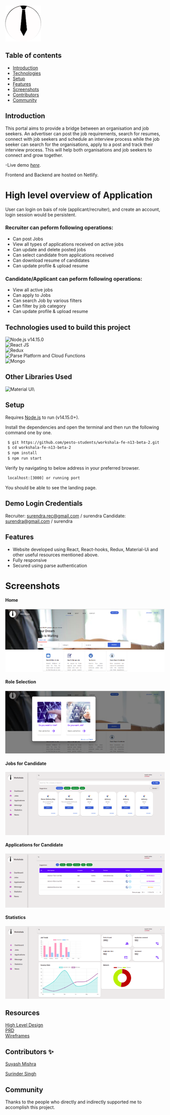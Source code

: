   ![alt text](https://github.com/pesto-students/workshala-fe-n13-beta-2/blob/feature_suyash7/workshala/screenshots/logo.png)
 ## Table of contents
 - [Introduction](#intro)
 - [Technologies](#technologies)
 - [Setup](#setup)
 - [Features](#features)
 - [Screenshots](#screenshots)
 - [Contributors](#contributors)
 - [Community](#Community)
 
## Introduction      
This portal aims to provide a bridge between an organisation and job seekers. An advertiser can post the job requirements, search for resumes, connect with job seekers and schedule an interview process while the job seeker can search for the organisations, apply to a post and track their interview process. This will help both organisations and job seekers to connect and grow together.

-Live demo [_here_](https://workshala.netlify.app/).

Frontend and Backend are hosted on Netlify.

# High level overview of Application
User can login on bais of role (applicant/recruiter), and create an account, login session would be persistent. 

### Recruiter can peform following operations: ###

* Can post Jobs
* View all types of applications received on active jobs
* Can update and delete posted jobs
* Can select candidate from applications received
* Can download resume of candidates
* Can update profile & upload resume

### Candidate/Applicant can peform following operations: ###

* View all active jobs
* Can apply to Jobs
* Can search Job by various filters
* Can filter by job category
* Can update profile & upload resume

## Technologies used to build this project
![Node.js **v14.15.0**](https://img.shields.io/badge/Netlify-00C7B7?style=for-the-badge&logo=netlify&logoColor=white)\
 ![React JS](https://img.shields.io/badge/React-20232A?style=for-the-badge&logo=react&logoColor=61DAFB)\
 ![Redux](https://img.shields.io/badge/Redux-593D88?style=for-the-badge&logo=redux&logoColor=white)\
 ![Parse Platform and Cloud Functions](https://img.shields.io/badge/Parse--Platform--and--Cloud--Functions-0081AA?style=for-the-badge&logo=Formik&logoColor=white)\
 ![Mongo](https://img.shields.io/badge/MongoDB-4EA94B?style=for-the-badge&logo=mongodb&logoColor=white)
 
 ## Other Libraries Used
![Material UI](https://img.shields.io/badge/Material--UI-0081CB?style=for-the-badge&logo=material-ui&logoColor=white)\


## Setup
Requires [Node.js](https://nodejs.org/) to run (v14.15.0+).

Install the dependencies and open the terminal and then run the following command one by one.
```sh
 $ git https://github.com/pesto-students/workshala-fe-n13-beta-2.git
 $ cd workshala-fe-n13-beta-2
 $ npm install
 $ npm run start
 ```
 Verify by navigating to below address in your preferred browser.
```sh
 localhost:[3000] or running port
 ```
You should be able to see the landing page.

## Demo Login Credentials

Recruiter: surendra.rec@gmail.com / surendra
Candidate: surendra@gmail.com / surendra

## Features

 

- Website developed using React, React-hooks, Redux, Material-Ui and other useful resources mentioned above.
- Fully responsive
- Secured using parse authentication

 

# Screenshots

#### Home ####
![alt text](https://github.com/pesto-students/workshala-fe-n13-beta-2/blob/feature_suyash7/workshala/screenshots/homePage.png)

#### Role Selection ####
![alt_text](https://github.com/pesto-students/workshala-fe-n13-beta-2/blob/feature_suyash7/workshala/screenshots/roleSelection.png)

#### Jobs for Candidate ####
![alt text](https://github.com/pesto-students/workshala-fe-n13-beta-2/blob/feature_suyash7/workshala/screenshots/jobs.png)

#### Applications for Candidate ####
![alt text](https://github.com/pesto-students/workshala-fe-n13-beta-2/blob/feature_suyash7/workshala/screenshots/applications.png)

#### Statistics ####
![alt text](https://github.com/pesto-students/workshala-fe-n13-beta-2/blob/feature_suyash7/workshala/screenshots/statistics.png)




## Resources
<a href="https://drive.google.com/file/d/1cC4kN9hvdbrJ46JcLVq3Wl1GUqPrdjDN/view?usp=sharing">High Level Design</a>\
 <a href="https://drive.google.com/file/d/1WdoRLHHUdSZdTPbihuKifWdK5IEBLhRF/view?usp=sharing"> PRD </a>\
 <a href="https://www.figma.com/file/ltKSWWxHXn3zv5v1PvbO3p/Untitled?node-id=0%3A1"> Wireframes</a>
 
## Contributors ✨

 
<a href="https://github.com/suyashm002"><img src="" width="100px;" alt=""/>Suyash Mishra</a>

<a href="https://github.com/ssk1177"><img src="" width="100px;" alt=""/>Surinder Singh</a>



## Community
Thanks to the people who directly and indirectly supported me to accomplish this project.
